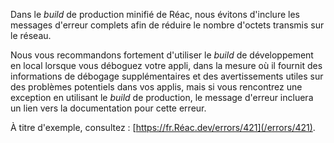 <Intro>

Dans le *build* de production minifié de Réac, nous évitons d'inclure les messages d'erreur complets afin de réduire le nombre d'octets transmis sur le réseau.

</Intro>

Nous vous recommandons fortement d'utiliser le *build* de développement en local lorsque vous déboguez votre appli, dans la mesure où il fournit des informations de débogage supplémentaires et des avertissements utiles sur des problèmes potentiels dans vos applis, mais si vous rencontrez une exception en utilisant le *build* de production, le message d'erreur incluera un lien vers la documentation pour cette erreur.

À titre d'exemple, consultez : [https://fr.Réac.dev/errors/421](/errors/421).
